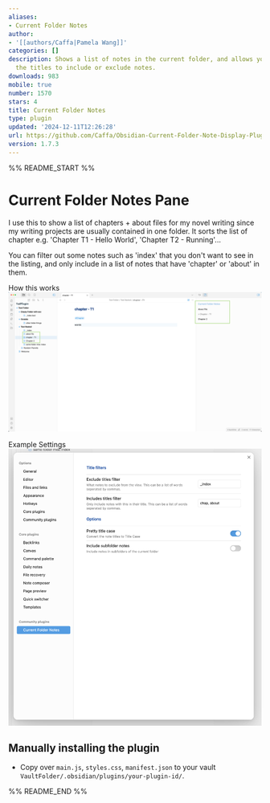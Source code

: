 ```yaml
---
aliases:
- Current Folder Notes
author:
- '[[authors/Caffa|Pamela Wang]]'
categories: []
description: Shows a list of notes in the current folder, and allows you to filter
  the titles to include or exclude notes.
downloads: 983
mobile: true
number: 1570
stars: 4
title: Current Folder Notes
type: plugin
updated: '2024-12-11T12:26:28'
url: https://github.com/Caffa/Obsidian-Current-Folder-Note-Display-Plugin
version: 1.7.3
---
```


%% README_START %%

# Current Folder Notes Pane 

I use this to show a list of chapters + about files for my novel writing since my writing projects are usually contained in one folder. It sorts the list of chapter e.g. 'Chapter T1 - Hello World', 'Chapter T2 - Running'...

You can filter out some notes such as 'index' that you don't want to see in the listing, and only include in a list of notes that have 'chapter' or 'about' in them.

How this works
![Annotated_Example](https://raw.githubusercontent.com/Caffa/Obsidian-Current-Folder-Note-Display-Plugin/HEAD/images/Annotated_Example.png)


Example Settings
![Settings](https://raw.githubusercontent.com/Caffa/Obsidian-Current-Folder-Note-Display-Plugin/HEAD/images/WritingSettings.png)


## Manually installing the plugin

- Copy over `main.js`, `styles.css`, `manifest.json` to your vault `VaultFolder/.obsidian/plugins/your-plugin-id/`.




%% README_END %%